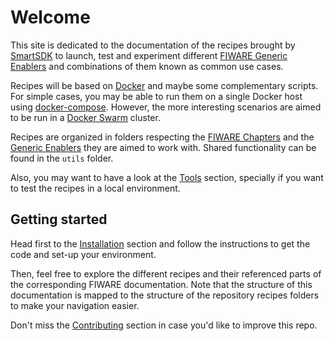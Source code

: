 # Welcome

This site is dedicated to the documentation of the recipes brought by
[SmartSDK](https://www.smartsdk.eu) to launch, test and experiment different
[FIWARE Generic Enablers](https://catalogue.fiware.org/enablers) and
combinations of them known as common use cases.

Recipes will be based on [Docker](https://docs.docker.com) and maybe some
complementary scripts. For simple cases, you may be able to run them on a single
Docker host using [docker-compose](https://docs.docker.com/compose/).
However, the more interesting scenarios are aimed to be run in a [Docker Swarm](https://docs.docker.com/engine/swarm/) cluster.

Recipes are organized in folders respecting the
[FIWARE Chapters](https://www.fiware.org/our-vision/) and the [Generic Enablers](https://catalogue.fiware.org/enablers) they are aimed to work with.
Shared functionality can be found in the `utils` folder.

Also, you may want to have a look at the [Tools](./tools/readme.md) section,
specially if you want to test the recipes in a local environment.

## Getting started

Head first to the [Installation](./installation.md) section and follow
the instructions to get the code and set-up your environment.

Then, feel free to explore the different recipes and their referenced parts
of the corresponding FIWARE documentation. Note that the structure of this
documentation is mapped to the structure of the repository recipes folders to
make your navigation easier.

Don't miss the [Contributing](./contributing.md) section in case you'd like
to improve this repo.

